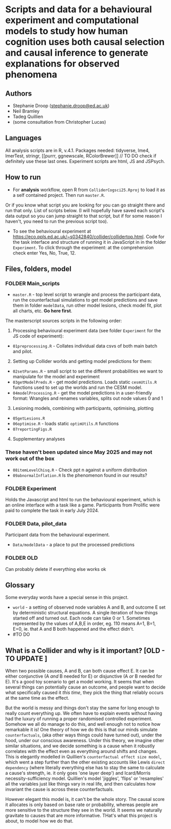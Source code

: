 # Scripts and data for a behavioural experiment and computational models to study how human cognition uses both causal selection and causal inference to generate explanations for observed phenomena

## Authors

- Stephanie Droop (stephanie.droop@ed.ac.uk)
- Neil Bramley
- Tadeg Quillien
- (some consultation from Christopher Lucas)

## Languages

All analysis scripts are in R, v.4.1.
Packages needed: tidyverse, lme4, lmerTest, stringr, [[purrr, ggnewscale, RColorBrewer]] // TO DO check if definitely use these last ones.
Experiment scripts are html, JS and JSPsych.

## How to run

- For **analysis** workflow, open R from `ColliderCogsci25.Rproj` to load it as a self contained project. Then run `master.R`.

Or if you know what script you are looking for you can go straight there and run that only. List of scripts below. (I will hopefully have saved each script's data output so you can jump straight to that script, but if for some reason I haven't, you need to run the previous script too).

- To see the behavioural experiment at https://eco.ppls.ed.ac.uk/~s0342840/collider/collidertop.html. Code for the task interface and structure of running it in JavaScript in in the folder `Experiment`. To click through the experiment: at the comprehension check enter Yes, No, True, 12.

## Files, folders, model

### FOLDER Main_scripts

- `master.R` - top level script to wrangle and process the participant data, run the counterfactual simulations to get model predictions and save them in folder `modelData`, run other model lesions, check model fit, plot all charts, etc. **Go here first**.

The masterscript sources scripts in the following order:

1. Processing behavioural experiment data (see folder `Experiment` for the JS code of experiment):

- `01preprocessing.R` - Collates individual data csvs of both main batch and pilot.

2. Setting up Collider worlds and getting model predictions for them:

- `02setParams.R` - small script to set the different probabilities we want to manipulate for the model and experiment
- `03getModelPreds.R` - get model predictions. Loads static `cesmUtils.R` functions used to set up the worlds and run the CESM model.
- `04modelProcessing.R` - get the model predictions in a user-friendly format: Wrangles and renames variables, splits out node values 0 and 1

3. Lesioning models, combining with participants, optimising, plotting

- `05getLesions.R`
- `06optimise.R` - loads static `optimUtils.R` functions
- `07reportingFigs.R`

4. Supplementary analyses

### These haven't been updated since May 2025 and may not work out of the box

- `08itemLevelChisq.R` - Check ppt n against a uniform distribution
- `09abnormalInflation.R` Is the phenomenon found in our results?

### FOLDER Experiment

Holds the Javascript and html to run the behavioural experiment, which is an online interface with a task like a game. Participants from Prolific were paid to complete the task in early July 2024.

### FOLDER Data, pilot_data

Participant data from the behavioural experiment.

- `Data/modelData` - a place to put the processed predictions

### FOLDER OLD

Can probably delete if everything else works ok

## Glossary

Some everyday words have a special sense in this project.

- `world` - a setting of observed node variables A and B, and outcome E set by deterministic structural equations. A single iteration of how things started off and turned out. Each node can take 0 or 1. Sometimes represented by the values of A,B,E in order, eg. 110 means A=1, B=1, E=0, ie. that A and B both happened and the effect didn't.
- #TO DO

## What is a Collider and why is it important? [OLD - TO UPDATE ]

When two possible causes, A and B, can both cause effect E. It can be either conjunctive (A _and_ B needed for E) or disjunctive (A _or_ B needed for E). It's a good toy scenario to get a model working. It seems that when several things can potentially cause an outcome, and people want to decide what specifically caused it _this time_, they pick the thing that reliably occurs at the same time as the effect.

But the world is messy and things don't stay the same for long enough to really count everything up. We often have to explain events without having had the luxury of running a proper randomised controlled experiment. Somehow we all do manage to do this, and well enough not to notice how remarkable it is! One theory of how we do this is that our minds simulate `counterfactuals`, (aka other ways things could have turned out), under the hood, under our conscious awareness. Under this theory, we imagine other similar situations, and we decide something is a cause when it robustly correlates with the effect even as everything around shifts and changes. This is elegantly modelled in Quillien's `counterfactual effect size model`, which went a step further than the other existing accounts like Lewis `direct dependency` (where literally everything else has to stay the same to calculate a cause's strength, ie. it only goes 'one layer deep') and Icard/Morris necessity-sufficiency model. Quillien's model 'jiggles', 'flips' or 'resamples' all the variables just like things vary in real life, and then calculates how invariant the cause is across these counterfactuals.

However elegant this model is, it can't be the whole story. The causal score it allocates is only based on base rate or probability, whereas people are more sensitive to the structure they see in the world. It seems we naturally gravitate to causes that are more informative. THat's what this project is about, to model how we do that.

